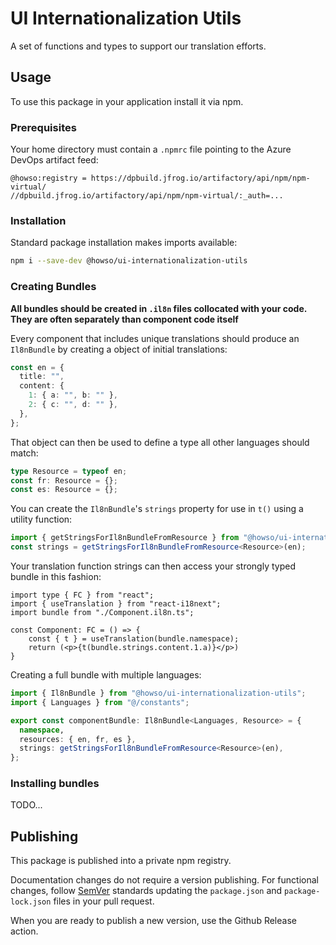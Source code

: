 # UI Internationalization Utils

A set of functions and types to support our translation efforts.

## Usage

To use this package in your application install it via npm.

### Prerequisites

Your home directory must contain a `.npmrc` file pointing to the Azure DevOps artifact feed:

```text
@howso:registry = https://dpbuild.jfrog.io/artifactory/api/npm/npm-virtual/
//dpbuild.jfrog.io/artifactory/api/npm/npm-virtual/:_auth=...
```

### Installation

Standard package installation makes imports available:

```bash
npm i --save-dev @howso/ui-internationalization-utils
```

### Creating Bundles

**All bundles should be created in `.il8n` files collocated with your code. They are often separately than component code itself**

Every component that includes unique translations should produce an `Il8nBundle` by
creating a object of initial translations:

```ts
const en = {
  title: "",
  content: {
    1: { a: "", b: "" },
    2: { c: "", d: "" },
  },
};
```

That object can then be used to define a type all other languages should match:

```ts
type Resource = typeof en;
const fr: Resource = {};
const es: Resource = {};
```

You can create the `Il8nBundle`'s `strings` property for use in `t()` using a utility function:

```ts
import { getStringsForIl8nBundleFromResource } from "@howso/ui-internationalization-utils";
const strings = getStringsForIl8nBundleFromResource<Resource>(en);
```

Your translation function strings can then access your strongly typed bundle in this fashion:

```tsx
import type { FC } from "react";
import { useTranslation } from "react-i18next";
import bundle from "./Component.il8n.ts";

const Component: FC = () => {
    const { t } = useTranslation(bundle.namespace);
    return (<p>{t(bundle.strings.content.1.a)}</p>)
}
```

Creating a full bundle with multiple languages:

```ts
import { Il8nBundle } from "@howso/ui-internationalization-utils";
import { Languages } from "@/constants";

export const componentBundle: Il8nBundle<Languages, Resource> = {
  namespace,
  resources: { en, fr, es },
  strings: getStringsForIl8nBundleFromResource<Resource>(en),
};
```

### Installing bundles

TODO...

## Publishing

This package is published into a private npm registry.

Documentation changes do not require a version publishing.
For functional changes, follow [SemVer](https://semver.org/)
standards updating the `package.json` and `package-lock.json`
files in your pull request.

When you are ready to publish a new version, use the Github Release action.
